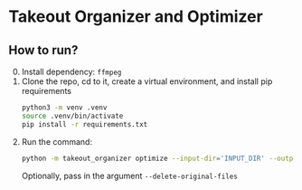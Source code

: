 # Takeout Organizer and Optimizer

## How to run?
0. Install dependency: `ffmpeg`
1. Clone the repo, cd to it, create a virtual environment, and install pip requirements  
   ```bash
   python3 -m venv .venv
   source .venv/bin/activate
   pip install -r requirements.txt
   ```
2. Run the command:
   ```bash
   python -m takeout_organizer optimize --input-dir='INPUT_DIR' --output-dir='OUTPUT_DIR'
   ```  
   Optionally, pass in the argument `--delete-original-files`
